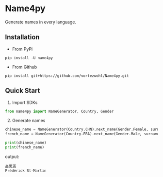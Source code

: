 # Name4py

Generate names in every language.

## Installation

- From PyPi

```
pip install -U name4py
```

- From Github

```
pip install git+https://github.com/vortezwohl/Name4py.git
```

## Quick Start

1. Import SDKs

```python
from name4py import NameGenerator, Country, Gender
```

2. Generate names

```python
chinese_name = NameGenerator(Country.CHN).next_name(Gender.Female, surname_first=True, hyphenate=False)
french_name = NameGenerator(Country.FRA).next_name(Gender.Male, surname_first=False, hyphenate=True)
```

```python
print(chinese_name)
print(french_name)
```

output:

```
高思涵
Frédérick St-Martin
```